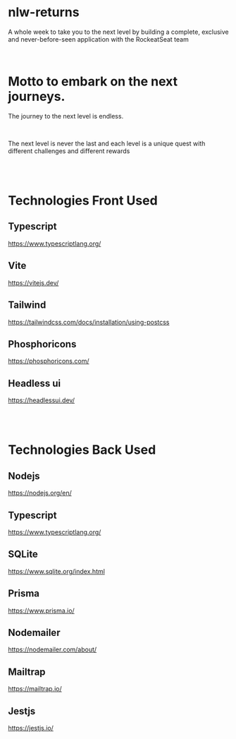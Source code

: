 # nlw-returns
A whole week to take you to the next level by building a complete, exclusive and never-before-seen application with the RockeatSeat team

<br/>

# Motto to embark on the next journeys.
The journey to the next level is endless.

<br/>

The next level is never the last and each level is a unique quest with different challenges and different rewards

<br/><br/>

# Technologies Front Used

## Typescript 
https://www.typescriptlang.org/

## Vite
https://vitejs.dev/

## Tailwind
https://tailwindcss.com/docs/installation/using-postcss

## Phosphoricons
https://phosphoricons.com/

## Headless ui
https://headlessui.dev/

<br/><br/>

# Technologies Back Used

## Nodejs
https://nodejs.org/en/

## Typescript 
https://www.typescriptlang.org/

## SQLite 
https://www.sqlite.org/index.html

## Prisma
https://www.prisma.io/

## Nodemailer
https://nodemailer.com/about/

## Mailtrap
https://mailtrap.io/

## Jestjs
https://jestjs.io/